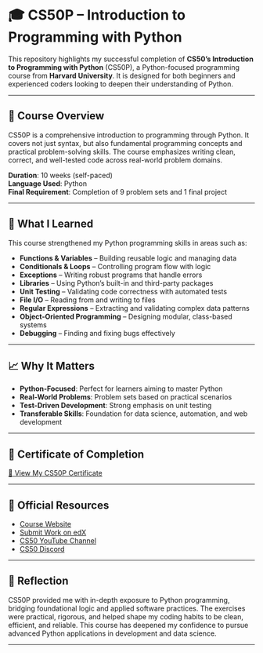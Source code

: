 # **🎓 CS50P – Introduction to Programming with Python**

This repository highlights my successful completion of **CS50’s Introduction to Programming with Python** (CS50P), a Python-focused programming course from **Harvard University**. It is designed for both beginners and experienced coders looking to deepen their understanding of Python.

---

## 🧠 Course Overview

CS50P is a comprehensive introduction to programming through Python. It covers not just syntax, but also fundamental programming concepts and practical problem-solving skills. The course emphasizes writing clean, correct, and well-tested code across real-world problem domains.

**Duration**: 10 weeks (self-paced)  
**Language Used**: Python  
**Final Requirement**: Completion of 9 problem sets and 1 final project  

---

## 🎯 What I Learned

This course strengthened my Python programming skills in areas such as:

- **Functions & Variables** – Building reusable logic and managing data  
- **Conditionals & Loops** – Controlling program flow with logic  
- **Exceptions** – Writing robust programs that handle errors  
- **Libraries** – Using Python’s built-in and third-party packages  
- **Unit Testing** – Validating code correctness with automated tests  
- **File I/O** – Reading from and writing to files  
- **Regular Expressions** – Extracting and validating complex data patterns  
- **Object-Oriented Programming** – Designing modular, class-based systems  
- **Debugging** – Finding and fixing bugs effectively  

---

## 📈 Why It Matters

- **Python-Focused**: Perfect for learners aiming to master Python  
- **Real-World Problems**: Problem sets based on practical scenarios  
- **Test-Driven Development**: Strong emphasis on unit testing  
- **Transferable Skills**: Foundation for data science, automation, and web development

---

## 📜 Certificate of Completion

[🔗 View My CS50P Certificate](cs50-introduction-to-programming-with-python-certificate.pdf)

---

## 🔗 Official Resources

- [Course Website](https://cs50.harvard.edu/python)  
- [Submit Work on edX](https://cs50.edx.org/python)  
- [CS50 YouTube Channel](https://www.youtube.com/cs50)  
- [CS50 Discord](https://discord.gg/cs50)

---

## 🏁 Reflection

CS50P provided me with in-depth exposure to Python programming, bridging foundational logic and applied software practices. The exercises were practical, rigorous, and helped shape my coding habits to be clean, efficient, and reliable. This course has deepened my confidence to pursue advanced Python applications in development and data science.

---
